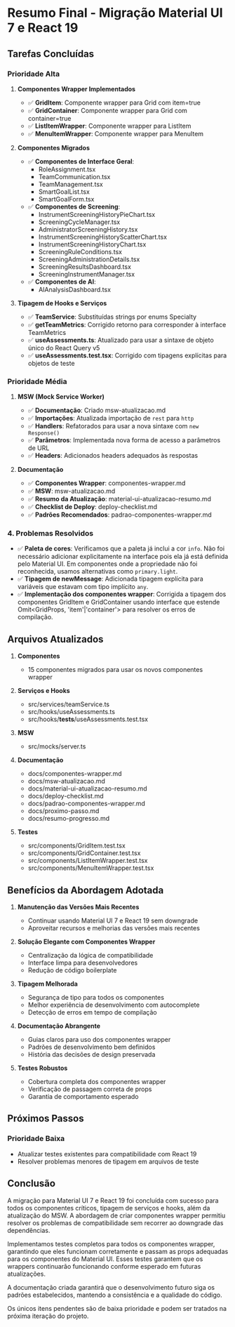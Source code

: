 # Resumo Final - Migração Material UI 7 e React 19

## Tarefas Concluídas

### Prioridade Alta

1. **Componentes Wrapper Implementados**

   - ✅ **GridItem**: Componente wrapper para Grid com item=true
   - ✅ **GridContainer**: Componente wrapper para Grid com container=true
   - ✅ **ListItemWrapper**: Componente wrapper para ListItem
   - ✅ **MenuItemWrapper**: Componente wrapper para MenuItem

2. **Componentes Migrados**

   - ✅ **Componentes de Interface Geral**:
     - RoleAssignment.tsx
     - TeamCommunication.tsx
     - TeamManagement.tsx
     - SmartGoalList.tsx
     - SmartGoalForm.tsx
   - ✅ **Componentes de Screening**:
     - InstrumentScreeningHistoryPieChart.tsx
     - ScreeningCycleManager.tsx
     - AdministratorScreeningHistory.tsx
     - InstrumentScreeningHistoryScatterChart.tsx
     - InstrumentScreeningHistoryChart.tsx
     - ScreeningRuleConditions.tsx
     - ScreeningAdministrationDetails.tsx
     - ScreeningResultsDashboard.tsx
     - ScreeningInstrumentManager.tsx
   - ✅ **Componentes de AI**:
     - AIAnalysisDashboard.tsx

3. **Tipagem de Hooks e Serviços**
   - ✅ **TeamService**: Substituídas strings por enums Specialty
   - ✅ **getTeamMetrics**: Corrigido retorno para corresponder à interface TeamMetrics
   - ✅ **useAssessments.ts**: Atualizado para usar a sintaxe de objeto único do React Query v5
   - ✅ **useAssessments.test.tsx**: Corrigido com tipagens explícitas para objetos de teste

### Prioridade Média

1. **MSW (Mock Service Worker)**

   - ✅ **Documentação**: Criado msw-atualizacao.md
   - ✅ **Importações**: Atualizada importação de `rest` para `http`
   - ✅ **Handlers**: Refatorados para usar a nova sintaxe com `new Response()`
   - ✅ **Parâmetros**: Implementada nova forma de acesso a parâmetros de URL
   - ✅ **Headers**: Adicionados headers adequados às respostas

2. **Documentação**
   - ✅ **Componentes Wrapper**: componentes-wrapper.md
   - ✅ **MSW**: msw-atualizacao.md
   - ✅ **Resumo da Atualização**: material-ui-atualizacao-resumo.md
   - ✅ **Checklist de Deploy**: deploy-checklist.md
   - ✅ **Padrões Recomendados**: padrao-componentes-wrapper.md

### 4. Problemas Resolvidos

- ✅ **Paleta de cores**: Verificamos que a paleta já inclui a cor `info`. Não foi necessário adicionar explicitamente na interface pois ela já está definida pelo Material UI. Em componentes onde a propriedade não foi reconhecida, usamos alternativas como `primary.light`.
- ✅ **Tipagem de newMessage**: Adicionada tipagem explícita para variáveis que estavam com tipo implícito `any`.
- ✅ **Implementação dos componentes wrapper**: Corrigida a tipagem dos componentes GridItem e GridContainer usando interface que estende Omit<GridProps, 'item'|'container'> para resolver os erros de compilação.

## Arquivos Atualizados

1. **Componentes**

   - 15 componentes migrados para usar os novos componentes wrapper

2. **Serviços e Hooks**

   - src/services/teamService.ts
   - src/hooks/useAssessments.ts
   - src/hooks/**tests**/useAssessments.test.tsx

3. **MSW**

   - src/mocks/server.ts

4. **Documentação**

   - docs/componentes-wrapper.md
   - docs/msw-atualizacao.md
   - docs/material-ui-atualizacao-resumo.md
   - docs/deploy-checklist.md
   - docs/padrao-componentes-wrapper.md
   - docs/proximo-passo.md
   - docs/resumo-progresso.md

5. **Testes**
   - src/components/GridItem.test.tsx
   - src/components/GridContainer.test.tsx
   - src/components/ListItemWrapper.test.tsx
   - src/components/MenuItemWrapper.test.tsx

## Benefícios da Abordagem Adotada

1. **Manutenção das Versões Mais Recentes**

   - Continuar usando Material UI 7 e React 19 sem downgrade
   - Aproveitar recursos e melhorias das versões mais recentes

2. **Solução Elegante com Componentes Wrapper**

   - Centralização da lógica de compatibilidade
   - Interface limpa para desenvolvedores
   - Redução de código boilerplate

3. **Tipagem Melhorada**

   - Segurança de tipo para todos os componentes
   - Melhor experiência de desenvolvimento com autocomplete
   - Detecção de erros em tempo de compilação

4. **Documentação Abrangente**

   - Guias claros para uso dos componentes wrapper
   - Padrões de desenvolvimento bem definidos
   - História das decisões de design preservada

5. **Testes Robustos**
   - Cobertura completa dos componentes wrapper
   - Verificação de passagem correta de props
   - Garantia de comportamento esperado

## Próximos Passos

### Prioridade Baixa

- Atualizar testes existentes para compatibilidade com React 19
- Resolver problemas menores de tipagem em arquivos de teste

## Conclusão

A migração para Material UI 7 e React 19 foi concluída com sucesso para todos os componentes críticos, tipagem de serviços e hooks, além da atualização do MSW. A abordagem de criar componentes wrapper permitiu resolver os problemas de compatibilidade sem recorrer ao downgrade das dependências.

Implementamos testes completos para todos os componentes wrapper, garantindo que eles funcionam corretamente e passam as props adequadas para os componentes do Material UI. Esses testes garantem que os wrappers continuarão funcionando conforme esperado em futuras atualizações.

A documentação criada garantirá que o desenvolvimento futuro siga os padrões estabelecidos, mantendo a consistência e a qualidade do código.

Os únicos itens pendentes são de baixa prioridade e podem ser tratados na próxima iteração do projeto.

